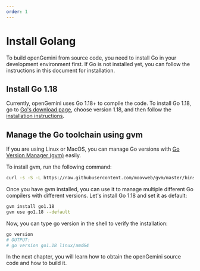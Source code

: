 ```yaml
---
order: 1
---
```


# Install Golang

To build openGemini from source code, you need to install Go in your development environment first. If Go is not installed yet, you can follow the instructions in this document for installation.

## Install Go 1.18

Currently, openGemini uses Go 1.18+ to compile the code. To install Go 1.18, go to [Go's download page](https://golang.org/dl/), choose version 1.18, and then follow the [installation instructions](https://golang.org/doc/install).

## Manage the Go toolchain using gvm

If you are using Linux or MacOS, you can manage Go versions with [Go Version Manager (gvm)](https://github.com/moovweb/gvm) easily.

To install gvm, run the following command:

```bash
curl -s -S -L https://raw.githubusercontent.com/moovweb/gvm/master/binscripts/gvm-installer | sh
```


Once you have gvm installed, you can use it to manage multiple different Go compilers with different versions. Let's install Go 1.18 and set it as default:

```bash
gvm install go1.18
gvm use go1.18 --default
```


Now, you can type go version in the shell to verify the installation:

```bash
go version
# OUTPUT:
# go version go1.18 linux/amd64
```

In the next chapter, you will learn how to obtain the openGemini source code and how to build it.

